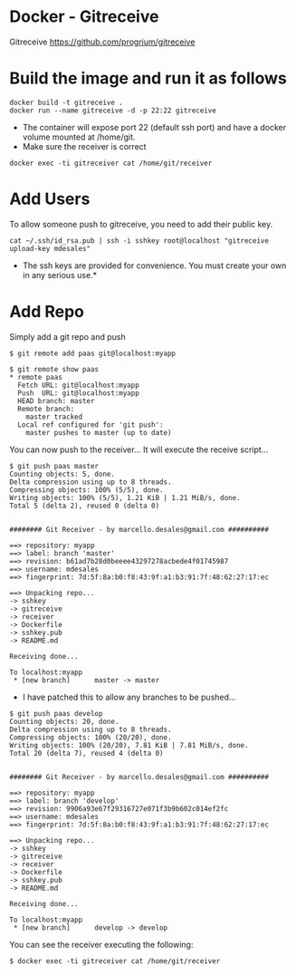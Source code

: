 # Docker - Gitreceive

Gitreceive https://github.com/progrium/gitreceive

# Build the image and run it as follows

```
docker build -t gitreceive .
docker run --name gitreceive -d -p 22:22 gitreceive
```

* The container will expose port 22 (default ssh port) and have a docker volume mounted at /home/git.
* Make sure the receiver is correct

```
docker exec -ti gitreceiver cat /home/git/receiver
```

# Add Users

To allow someone push to gitreceive, you need to add their public key.

`cat ~/.ssh/id_rsa.pub | ssh -i sshkey root@localhost "gitreceive upload-key mdesales"`

* The ssh keys are provided for convenience. You must create your own in any serious use.*

# Add Repo

Simply add a git repo and push

```
$ git remote add paas git@localhost:myapp

$ git remote show paas
* remote paas
  Fetch URL: git@localhost:myapp
  Push  URL: git@localhost:myapp
  HEAD branch: master
  Remote branch:
    master tracked
  Local ref configured for 'git push':
    master pushes to master (up to date)
```

You can now push to the receiver... It will execute the receive script...

```
$ git push paas master
Counting objects: 5, done.
Delta compression using up to 8 threads.
Compressing objects: 100% (5/5), done.
Writing objects: 100% (5/5), 1.21 KiB | 1.21 MiB/s, done.
Total 5 (delta 2), reused 0 (delta 0)


######## Git Receiver - by marcello.desales@gmail.com ##########

==> repository: myapp
==> label: branch 'master'
==> revision: b61ad7b28d0beeee43297278acbede4f01745987
==> username: mdesales
==> fingerprint: 7d:5f:8a:b0:f8:43:9f:a1:b3:91:7f:48:62:27:17:ec

==> Unpacking repo...
-> sshkey
-> gitreceive
-> receiver
-> Dockerfile
-> sshkey.pub
-> README.md

Receiving done...

To localhost:myapp
 * [new branch]      master -> master
```

* I have patched this to allow any branches to be pushed...

```
$ git push paas develop
Counting objects: 20, done.
Delta compression using up to 8 threads.
Compressing objects: 100% (20/20), done.
Writing objects: 100% (20/20), 7.81 KiB | 7.81 MiB/s, done.
Total 20 (delta 7), reused 4 (delta 0)


######## Git Receiver - by marcello.desales@gmail.com ##########

==> repository: myapp
==> label: branch 'develop'
==> revision: 9906a93e67f29316727e071f3b9b602c014ef2fc
==> username: mdesales
==> fingerprint: 7d:5f:8a:b0:f8:43:9f:a1:b3:91:7f:48:62:27:17:ec

==> Unpacking repo...
-> sshkey
-> gitreceive
-> receiver
-> Dockerfile
-> sshkey.pub
-> README.md

Receiving done...

To localhost:myapp
 * [new branch]      develop -> develop
```

You can see the receiver executing the following:

```
$ docker exec -ti gitreceiver cat /home/git/receiver
```
